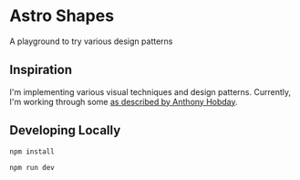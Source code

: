 # Astro Shapes

A playground to try various design patterns

## Inspiration

I'm implementing various visual techniques and design patterns. Currently, I'm working through some [as described by Anthony Hobday](https://www.anthonyhobday.com/sideprojects/visualtechniques/).

## Developing Locally

```sh
npm install

npm run dev
```
